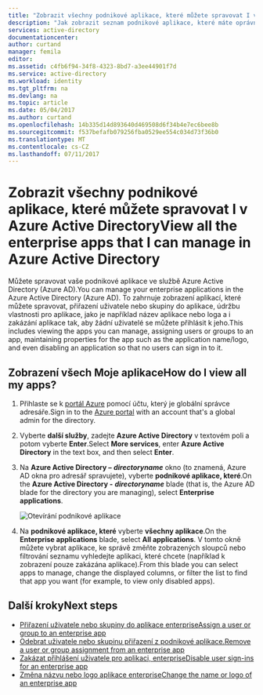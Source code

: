 ```yaml
---
title: "Zobrazit všechny podnikové aplikace, které můžete spravovat I v Azure Active Directory | Microsoft Docs"
description: "Jak zobrazit seznam podnikové aplikace, které máte oprávnění ke správě v Azure Active Directory"
services: active-directory
documentationcenter: 
author: curtand
manager: femila
editor: 
ms.assetid: c4fb6f94-34f8-4323-8bd7-a3ee44901f7d
ms.service: active-directory
ms.workload: identity
ms.tgt_pltfrm: na
ms.devlang: na
ms.topic: article
ms.date: 05/04/2017
ms.author: curtand
ms.openlocfilehash: 14b335d14d893640d469508d6f34b4e7ec6bee8b
ms.sourcegitcommit: f537befafb079256fba0529ee554c034d73f36b0
ms.translationtype: MT
ms.contentlocale: cs-CZ
ms.lasthandoff: 07/11/2017
---
```

# <a name="view-all-the-enterprise-apps-that-i-can-manage-in-azure-active-directory"></a><span data-ttu-id="2e3b1-103">Zobrazit všechny podnikové aplikace, které můžete spravovat I v Azure Active Directory</span><span class="sxs-lookup"><span data-stu-id="2e3b1-103">View all the enterprise apps that I can manage in Azure Active Directory</span></span>
<span data-ttu-id="2e3b1-104">Můžete spravovat vaše podnikové aplikace ve službě Azure Active Directory (Azure AD).</span><span class="sxs-lookup"><span data-stu-id="2e3b1-104">You can manage your enterprise applications in the Azure Active Directory (Azure AD).</span></span> <span data-ttu-id="2e3b1-105">To zahrnuje zobrazení aplikací, které můžete spravovat, přiřazení uživatele nebo skupiny do aplikace, údržbu vlastnosti pro aplikace, jako je například název aplikace nebo loga a i zakázání aplikace tak, aby žádní uživatelé se můžete přihlásit k jeho.</span><span class="sxs-lookup"><span data-stu-id="2e3b1-105">This includes viewing the apps you can manage, assigning users or groups to an app, maintaining properties for the app such as the application name/logo, and even disabling an application so that no users can sign in to it.</span></span>

## <a name="how-do-i-view-all-my-apps"></a><span data-ttu-id="2e3b1-106">Zobrazení všech Moje aplikace</span><span class="sxs-lookup"><span data-stu-id="2e3b1-106">How do I view all my apps?</span></span>
1. <span data-ttu-id="2e3b1-107">Přihlaste se k [portál Azure](https://portal.azure.com) pomocí účtu, který je globální správce adresáře.</span><span class="sxs-lookup"><span data-stu-id="2e3b1-107">Sign in to the [Azure portal](https://portal.azure.com) with an account that's a global admin for the directory.</span></span>
2. <span data-ttu-id="2e3b1-108">Vyberte **další služby**, zadejte **Azure Active Directory** v textovém poli a potom vyberte **Enter**.</span><span class="sxs-lookup"><span data-stu-id="2e3b1-108">Select **More services**, enter **Azure Active Directory** in the text box, and then select **Enter**.</span></span>
3. <span data-ttu-id="2e3b1-109">Na **Azure Active Directory –** ***directoryname*** okno (to znamená, Azure AD okna pro adresář spravujete), vyberte **podnikové aplikace, které**.</span><span class="sxs-lookup"><span data-stu-id="2e3b1-109">On the **Azure Active Directory -** ***directoryname*** blade (that is, the Azure AD blade for the directory you are managing), select **Enterprise applications**.</span></span>

    ![Otevírání podnikové aplikace](./media/active-directory-coreapps-view-azure-portal/open-enterprise-apps.png)
4. <span data-ttu-id="2e3b1-111">Na **podnikové aplikace, které** vyberte **všechny aplikace**.</span><span class="sxs-lookup"><span data-stu-id="2e3b1-111">On the **Enterprise applications** blade, select **All applications**.</span></span> <span data-ttu-id="2e3b1-112">V tomto okně můžete vybrat aplikace, ke správě změňte zobrazených sloupců nebo filtrování seznamu vyhledejte aplikaci, které chcete (například k zobrazení pouze zakázána aplikace).</span><span class="sxs-lookup"><span data-stu-id="2e3b1-112">From this blade you can select apps to manage, change the displayed columns, or filter the list to find that app you want (for example, to view only disabled apps).</span></span>

## <a name="next-steps"></a><span data-ttu-id="2e3b1-113">Další kroky</span><span class="sxs-lookup"><span data-stu-id="2e3b1-113">Next steps</span></span>
* [<span data-ttu-id="2e3b1-114">Přiřazení uživatele nebo skupiny do aplikace enterprise</span><span class="sxs-lookup"><span data-stu-id="2e3b1-114">Assign a user or group to an enterprise app</span></span>](active-directory-coreapps-assign-user-azure-portal.md)
* [<span data-ttu-id="2e3b1-115">Odebrat uživatele nebo skupinu přiřazení z podnikové aplikace.</span><span class="sxs-lookup"><span data-stu-id="2e3b1-115">Remove a user or group assignment from an enterprise app</span></span>](active-directory-coreapps-remove-assignment-azure-portal.md)
* [<span data-ttu-id="2e3b1-116">Zakázat přihlášení uživatele pro aplikaci, enterprise</span><span class="sxs-lookup"><span data-stu-id="2e3b1-116">Disable user sign-ins for an enterprise app</span></span>](active-directory-coreapps-disable-app-azure-portal.md)
* [<span data-ttu-id="2e3b1-117">Změna názvu nebo logo aplikace enterprise</span><span class="sxs-lookup"><span data-stu-id="2e3b1-117">Change the name or logo of an enterprise app</span></span>](active-directory-coreapps-change-app-logo-user-azure-portal.md)
